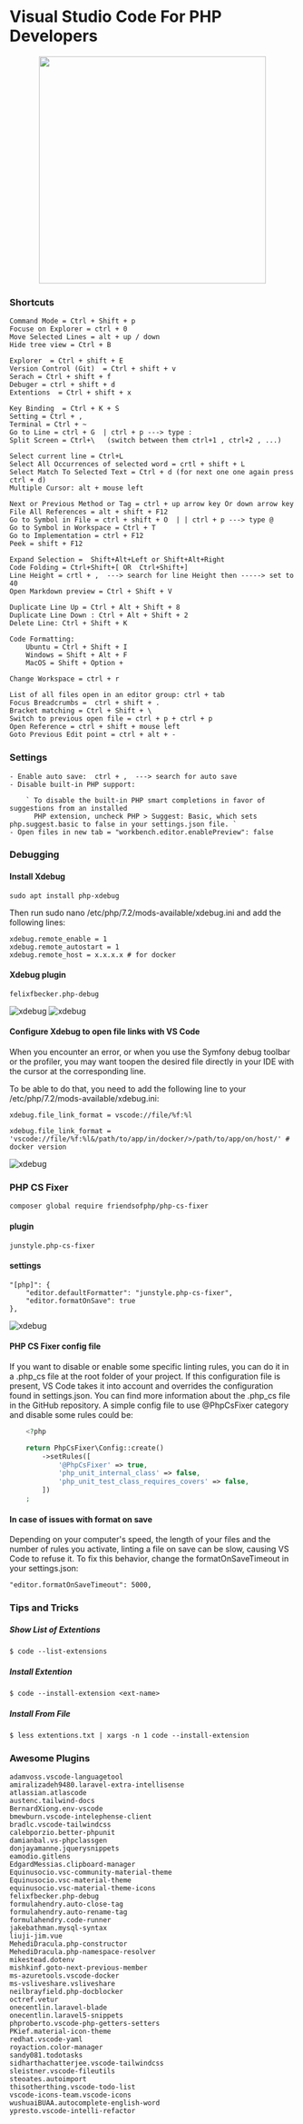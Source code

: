 # Visual Studio Code For PHP Developers

 
<p align="center"><img src="./images/vscode.png" width="400"></p>

###  Shortcuts

    Command Mode = Ctrl + Shift + p 
    Focuse on Explorer = ctrl + 0
    Move Selected Lines = alt + up / down
    Hide tree view = Ctrl + B 

    Explorer  = Ctrl + shift + E
    Version Control (Git)  = Ctrl + shift + v
    Serach = Ctrl + shift + f 
    Debuger = ctrl + shift + d
    Extentions  = Ctrl + shift + x

    Key Binding  = Ctrl + K + S 
    Setting = Ctrl + ,  
    Terminal = Ctrl + ~ 
    Go to Line = ctrl + G  | ctrl + p ---> type :
    Split Screen = Ctrl+\   (switch between them ctrl+1 , ctrl+2 , ...)

    Select current line = Ctrl+L
    Select All Occurrences of selected word = crtl + shift + L
    Select Match To Selected Text = Ctrl + d (for next one one again press ctrl + d)
    Multiple Cursor: alt + mouse left

    Next or Previous Method or Tag = ctrl + up arrow key Or down arrow key
    File All References = alt + shift + F12
    Go to Symbol in File = ctrl + shift + O  | | ctrl + p ---> type @
    Go to Symbol in Workspace = Ctrl + T
    Go to Implementation = ctrl + F12
    Peek = shift + F12

    Expand Selection =  Shift+Alt+Left or Shift+Alt+Right
    Code Folding = Ctrl+Shift+[ OR  Ctrl+Shift+]
    Line Height = crtl + ,  ---> search for line Height then -----> set to 40
    Open Markdown preview = Ctrl + Shift + V

    Duplicate Line Up = Ctrl + Alt + Shift + 8
    Duplicate Line Down : Ctrl + Alt + Shift + 2
    Delete Line: Ctrl + Shift + K 

    Code Formatting:
        Ubuntu = Ctrl + Shift + I
        Windows = Shift + Alt + F
        MacOS = Shift + Option + 

    Change Workspace = ctrl + r    

    List of all files open in an editor group: ctrl + tab
    Focus Breadcrumbs =  ctrl + shift + . 
    Bracket matching = Ctrl + Shift + \
    Switch to previous open file = ctrl + p + ctrl + p
    Open Reference = ctrl + shift + mouse left
    Goto Previous Edit point = ctrl + alt + -


### Settings

    - Enable auto save:  ctrl + ,  ---> search for auto save
    - Disable built-in PHP support:

        ` To disable the built-in PHP smart completions in favor of suggestions from an installed
          PHP extension, uncheck PHP > Suggest: Basic, which sets php.suggest.basic to false in your settings.json file. `
    - Open files in new tab = "workbench.editor.enablePreview": false

### Debugging

#### Install Xdebug

    sudo apt install php-xdebug

Then run sudo nano /etc/php/7.2/mods-available/xdebug.ini and add the following lines:

    xdebug.remote_enable = 1
    xdebug.remote_autostart = 1
    xdebug.remote_host = x.x.x.x # for docker

#### Xdebug plugin

    felixfbecker.php-debug


![xdebug](./images/xdebug1.gif)
![xdebug](./images/xdebug2.gif)


#### Configure Xdebug to open file links with VS Code

 When you encounter an error, or when you use the Symfony debug toolbar or the profiler, you may want toopen the desired file directly in your IDE with the cursor at the corresponding line.

To be able to do that, you need to add the following line to your /etc/php/7.2/mods-available/xdebug.ini:

    xdebug.file_link_format = vscode://file/%f:%l

    xdebug.file_link_format = 'vscode://file/%f:%l&/path/to/app/in/docker/>/path/to/app/on/host/' # docker version

![xdebug](./images/xdebug3.gif)


### PHP CS Fixer

    composer global require friendsofphp/php-cs-fixer


#### plugin

    junstyle.php-cs-fixer

#### settings

    "[php]": {
        "editor.defaultFormatter": "junstyle.php-cs-fixer",
        "editor.formatOnSave": true
    },

![xdebug](./images/php-cs-fixer.gif)

#### PHP CS Fixer config file

If you want to disable or enable some specific linting rules, you can do it in a .php_cs file at the root folder of your project. If this configuration file is present, VS Code takes it into account and overrides the configuration found in settings.json. You can find more information about the .php_cs file in the GitHub repository. A simple config file to use @PhpCsFixer category and disable some rules could be:


```php 
    <?php

    return PhpCsFixer\Config::create()
        ->setRules([
            '@PhpCsFixer' => true,
            'php_unit_internal_class' => false,
            'php_unit_test_class_requires_covers' => false,
        ])
    ;
```

#### In case of issues with format on save

Depending on your computer's speed, the length of your files and the number of rules you activate, linting a file on save can be slow, causing VS Code to refuse it. To fix this behavior, change the formatOnSaveTimeout in your settings.json:

    "editor.formatOnSaveTimeout": 5000,


### Tips and Tricks

##### Show List of Extentions

    $ code --list-extensions

##### Install Extention 

    $ code --install-extension <ext-name>

##### Install From File

    $ less extentions.txt | xargs -n 1 code --install-extension

### Awesome Plugins 

    adamvoss.vscode-languagetool
    amiralizadeh9480.laravel-extra-intellisense
    atlassian.atlascode
    austenc.tailwind-docs
    BernardXiong.env-vscode
    bmewburn.vscode-intelephense-client
    bradlc.vscode-tailwindcss
    calebporzio.better-phpunit
    damianbal.vs-phpclassgen
    donjayamanne.jquerysnippets
    eamodio.gitlens
    EdgardMessias.clipboard-manager
    Equinusocio.vsc-community-material-theme
    Equinusocio.vsc-material-theme
    equinusocio.vsc-material-theme-icons
    felixfbecker.php-debug
    formulahendry.auto-close-tag
    formulahendry.auto-rename-tag
    formulahendry.code-runner
    jakebathman.mysql-syntax
    liuji-jim.vue
    MehediDracula.php-constructor
    MehediDracula.php-namespace-resolver
    mikestead.dotenv
    mishkinf.goto-next-previous-member
    ms-azuretools.vscode-docker
    ms-vsliveshare.vsliveshare
    neilbrayfield.php-docblocker
    octref.vetur
    onecentlin.laravel-blade
    onecentlin.laravel5-snippets
    phproberto.vscode-php-getters-setters
    PKief.material-icon-theme
    redhat.vscode-yaml
    royaction.color-manager
    sandy081.todotasks
    sidharthachatterjee.vscode-tailwindcss
    sleistner.vscode-fileutils
    steoates.autoimport
    thisotherthing.vscode-todo-list
    vscode-icons-team.vscode-icons
    wushuaiBUAA.autocomplete-english-word
    ypresto.vscode-intelli-refactor    